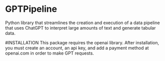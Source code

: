# GPTPipeline
Python library that streamlines the creation and execution of a data pipeline that uses ChatGPT to interpret large amounts of text and generate tabular data.

#INSTALLATION
This package requires the openai library. After installation, you must create an account, an api key, and add a payment method at openai.com in order to make GPT requests.